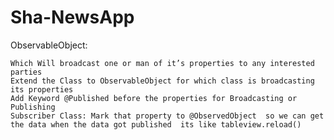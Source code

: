 # Sha-NewsApp

ObservableObject:

    Which Will broadcast one or man of it’s properties to any interested parties
    Extend the Class to ObservableObject for which class is broadcasting its properties
    Add Keyword @Published before the properties for Broadcasting or Publishing
    Subscriber Class: Mark that property to @ObservedObject  so we can get the data when the data got published  its like tableview.reload()
